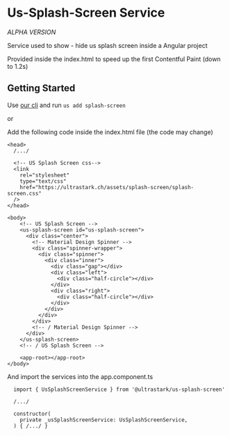 # Us-Splash-Screen Service
*ALPHA VERSION*

Service used to show - hide us splash screen inside a Angular project

Provided inside the index.html to speed up the first Contentful Paint (down to 1.2s)

## Getting Started
Use [our cli](https://www.npmjs.com/package/@ultrastark/cli) and run ```us add splash-screen```

or

Add the following code inside the index.html file (the code may change)
```
<head>
  /.../

  <!-- US Splash Screen css-->
  <link
    rel="stylesheet"
    type="text/css"
    href="https://ultrastark.ch/assets/splash-screen/splash-screen.css"
  />
</head>

<body>
    <!-- US Splash Screen -->
    <us-splash-screen id="us-splash-screen">
      <div class="center">
        <!-- Material Design Spinner -->
        <div class="spinner-wrapper">
          <div class="spinner">
            <div class="inner">
              <div class="gap"></div>
              <div class="left">
                <div class="half-circle"></div>
              </div>
              <div class="right">
                <div class="half-circle"></div>
              </div>
            </div>
          </div>
        </div>
        <!-- / Material Design Spinner -->
      </div>
    </us-splash-screen>
    <!-- / US Splash Screen -->

    <app-root></app-root>
</body>
```
And import the services into the app.component.ts
```
  import { UsSplashScreenService } from '@ultrastark/us-splash-screen'

  /.../

  constructor(
    private _usSplashScreenService: UsSplashScreenService,
  ) { /.../ }
```
